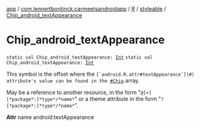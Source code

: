 [app](../../../index.md) / [com.lennertbontinck.carmeetsandroidapp](../../index.md) / [R](../index.md) / [styleable](index.md) / [Chip_android_textAppearance](./-chip_android_text-appearance.md)

# Chip_android_textAppearance

`static val Chip_android_textAppearance: `[`Int`](https://kotlinlang.org/api/latest/jvm/stdlib/kotlin/-int/index.html)
`static val Chip_android_textAppearance: `[`Int`](https://kotlinlang.org/api/latest/jvm/stdlib/kotlin/-int/index.html)

This symbol is the offset where the ``[`android.R.attr#textAppearance`](#) attribute's value can be found in the ``[`#Chip`](-chip.md) array.

May be a reference to another resource, in the form "`@[+][*package*:]*type*/*name*`" or a theme attribute in the form "`?[*package*:]*type*/*name*`".

**Attr**
name android:textAppearance


